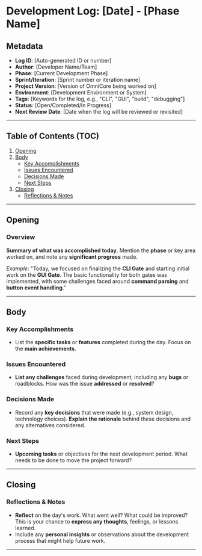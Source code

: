 # Development Log: [Date] - [Phase Name]

## Metadata

- **Log ID**: [Auto-generated ID or number]  
- **Author**: [Developer Name/Team]  
- **Phase**: [Current Development Phase]  
- **Sprint/Iteration**: [Sprint number or iteration name]  
- **Project Version**: [Version of OmniCore being worked on]  
- **Environment**: [Development Environment or System]  
- **Tags**: [Keywords for the log, e.g., "CLI", "GUI", "build", "debugging"]  
- **Status**: [Open/Completed/In Progress]  
- **Next Review Date**: [Date when the log will be reviewed or revisited]

---

## Table of Contents (TOC)

1. [Opening](#opening)
2. [Body](#body)
   - [Key Accomplishments](#key-accomplishments)
   - [Issues Encountered](#issues-encountered)
   - [Decisions Made](#decisions-made)
   - [Next Steps](#next-steps)
3. [Closing](#closing)
   - [Reflections & Notes](#reflections--notes)

---

## Opening

### Overview  

**Summary of what was accomplished today**. Mention the **phase** or key area worked on, and note any **significant progress** made.

*Example*: "Today, we focused on finalizing the **CLI Gate** and starting initial work on the **GUI Gate**. The basic functionality for both gates was implemented, with some challenges faced around **command parsing** and **button event handling**."

---

## Body

### **Key Accomplishments**

- List the **specific tasks** or **features** completed during the day. Focus on the **main achievements**.

### **Issues Encountered**

- **List any challenges** faced during development, including any **bugs** or roadblocks. How was the issue **addressed** or **resolved**?

### **Decisions Made**

- Record any **key decisions** that were made (e.g., system design, technology choices). **Explain the rationale** behind these decisions and any alternatives considered.

### **Next Steps**

- **Upcoming tasks** or objectives for the next development period. What needs to be done to move the project forward?

---

## Closing

### **Reflections & Notes**

- **Reflect** on the day's work. What went well? What could be improved? This is your chance to **express any thoughts**, feelings, or lessons learned.
- Include any **personal insights** or observations about the development process that might help future work.

---
